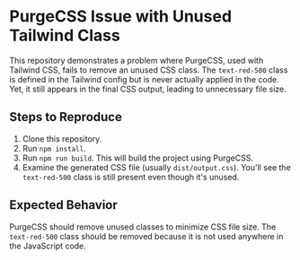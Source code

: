 # PurgeCSS Issue with Unused Tailwind Class

This repository demonstrates a problem where PurgeCSS, used with Tailwind CSS, fails to remove an unused CSS class.  The `text-red-500` class is defined in the Tailwind config but is never actually applied in the code. Yet, it still appears in the final CSS output, leading to unnecessary file size.

## Steps to Reproduce

1. Clone this repository.
2. Run `npm install`.
3. Run `npm run build`. This will build the project using PurgeCSS.
4. Examine the generated CSS file (usually `dist/output.css`).  You'll see the `text-red-500` class is still present even though it's unused.

## Expected Behavior

PurgeCSS should remove unused classes to minimize CSS file size.  The `text-red-500` class should be removed because it is not used anywhere in the JavaScript code.